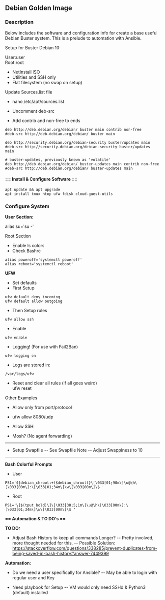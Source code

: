 ## Debian Golden Image  
### Description  
Below includes the software and configuration info for create a base useful Debian Buster system. This is a prelude to automation with Ansible. 
  
    
Setup for Buster Debian 10

User:user  
Root:root

- NetInstall ISO
- Utilities and SSH only
- Flat filesystem (no swap on setup)

Update Sources.list file
- nano /etc/apt/sources.list

- Uncomment deb-src
- Add contrib and non-free to ends

```
deb http://deb.debian.org/debian/ buster main contrib non-free
#deb-src http://deb.debian.org/debian/ buster main

deb http://security.debian.org/debian-security buster/updates main
#deb-src http://security.debian.org/debian-security buster/updates main

# buster-updates, previously known as 'volatile'
deb http://deb.debian.org/debian/ buster-updates main contrib non-free
#deb-src http://deb.debian.org/debian/ buster-updates main
```

#### == Install & Configure Software ==
```
apt update && apt upgrade
apt install tmux htop ufw fdisk cloud-guest-utils
```  
### Configure System  

**User Section:**

alias su='su -'

Root Section
- Enable ls colors
- Check Bashrc  
```
alias poweroff='systemctl poweroff'
alias reboot='systemctl reboot'  
```  
**UFW**
- Set defaults  
- First Setup  
```
ufw default deny incoming  
ufw default allow outgoing
```

- Then Setup rules  
```
ufw allow ssh
```  

- Enable
```
ufw enable
```  

- Logging! (For use with Fail2Ban)  
```
ufw logging on
``` 

- Logs are stored in:  
```
/var/logs/ufw
```  

- Reset and clear all rules  (if all goes weird)  
ufw reset

Other Examples  
- Allow only from port/protocol  
- ufw allow 8080/udp

- Allow SSH
- Mosh? (No agent forwarding)


-------

- Setup Swapfile
-- See Swapfile Note
-- Adjust Swappiness to 10  


-------

**Bash Colorful Prompts** 

- User
```
PS1='${debian_chroot:+($debian_chroot)}\[\033[01;90m\]\u@\h\[\033[00m\]:\[\033[01;34m\]\w\[\033[00m\]\$ '
```
- Root
```
PS1='\[$(tput bold)\]\[\033[38;5;1m\]\u@\h\[\033[00m\]:\[\033[01;34m\]\w\[\033[00m\]\$ '
```
**== Automation & TO DO's ==**

**TO DO:**

- Adjust Bash History to keep all commands Longer?
-- Pretty involved, more thought needed for this.
-- Possible Solution:
https://stackoverflow.com/questions/338285/prevent-duplicates-from-being-saved-in-bash-history#answer-7449399


**Automation:**

- Do we need a user specifically for Ansible?
-- May be able to login with regular user and Key

- Need playbook for Setup
-- VM would only need SSHd & Python3 (default) installed
